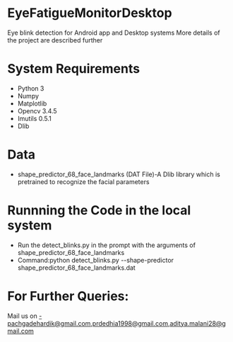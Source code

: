 # EyeFatigueMonitorDesktop
Eye blink detection for Android app and Desktop systems
More details of the project are described further

# System Requirements
* Python 3
* Numpy 
* Matplotlib 
* Opencv 3.4.5
* Imutils 0.5.1
* Dlib

# Data
* shape_predictor_68_face_landmarks (DAT File)-A Dlib library which is pretrained to recognize the facial parameters

# Runnning the Code in the local system
* Run the detect_blinks.py in the prompt with the arguments of shape_predictor_68_face_landmarks 
* Command:python detect_blinks.py --shape-predictor shape_predictor_68_face_landmarks.dat

# For Further Queries:
Mail us on -pachgadehardik@gmail.com,prdedhia1998@gmail.com,aditya.malani28@gmail.com
